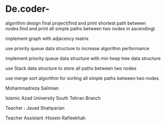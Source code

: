 # De.coder-
algorithm design final project(find and print shortest path between nodes.find and print all simple paths between two nodes in ascending)

implement graph with adjacency matrix

use priority queue data structure to increase algorithm performance 

implement priority queue data structure with min heap tree data structure

use Stack data structure to store all paths between two nodes

use merge sort algorithm for sorting all simple paths between two nodes


Mohammadreza Salimian 

Islamic Azad University South Tehran Branch

Teacher : Javad Shahparian  

Teacher Assistant :Hosein Rafieekhah
